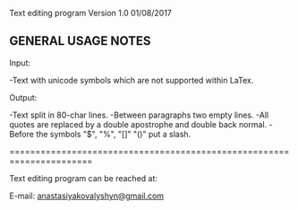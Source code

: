 Text editing program Version 1.0 01/08/2017


GENERAL USAGE NOTES
----------------------------------------------------------------------
Input:

-Text with unicode symbols which are not supported within LaTex.  

Output:

-Text split in 80-char lines. 
-Between paragraphs two empty lines. 
-All quotes are replaced by a double apostrophe and double back normal. 
-Before the symbols "$", "%", "[]" "()" put a slash. 

======================================================================

Text editing program can be reached at:

E-mail: anastasiyakovalyshyn@gmail.com
